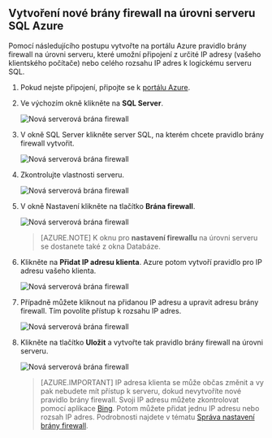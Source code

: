 
<!--
includes/sql-database-create-new-server-firewall-portal.md

Latest Freshness check:  2016-08-01 , rickbyh.

As of circa 2016-04-11, the following topics might include this include:
articles/sql-database/sql-database-get-started-tutorial.md
articles/sql-database/sql-database-configure-firewall-settings

-->
## Vytvoření nové brány firewall na úrovni serveru SQL Azure

Pomocí následujícího postupu vytvořte na portálu Azure pravidlo brány firewall na úrovni serveru, které umožní připojení z určité IP adresy (vašeho klientského počítače) nebo celého rozsahu IP adres k logickému serveru SQL. 

1. Pokud nejste připojení, připojte se k [portálu Azure](http://portal.azure.com).
2. Ve výchozím okně klikněte na **SQL Server**.

    ![Nová serverová brána firewall](./media/sql-database-create-new-server-firewall-portal/sql-database-create-new-server-firewall-portal-1.png)

2. V okně SQL Server klikněte server SQL, na kterém chcete pravidlo brány firewall vytvořit. 

    ![Nová serverová brána firewall](./media/sql-database-create-new-server-firewall-portal/sql-database-create-new-server-firewall-portal-2.png)
           
3. Zkontrolujte vlastnosti serveru.

    ![Nová serverová brána firewall](./media/sql-database-create-new-server-firewall-portal/sql-database-create-new-server-firewall-portal-3.png)
      
4. V okně Nastavení klikněte na tlačítko **Brána firewall**.

    ![Nová serverová brána firewall](./media/sql-database-create-new-server-firewall-portal/sql-database-create-new-server-firewall-portal-4.png)
    

    > [AZURE.NOTE] K oknu pro **nastavení firewallu** na úrovni serveru se dostanete také z okna Databáze.

5. Klikněte na **Přidat IP adresu klienta**. Azure potom vytvoří pravidlo pro IP adresu vašeho klienta.

      ![Nová serverová brána firewall](./media/sql-database-create-new-server-firewall-portal/sql-database-create-new-server-firewall-portal-5.png)

6. Případně můžete kliknout na přidanou IP adresu a upravit adresu brány firewall. Tím povolíte přístup k rozsahu IP adres.

      ![Nová serverová brána firewall](./media/sql-database-create-new-server-firewall-portal/sql-database-create-new-server-firewall-portal-6.png)
    
7. Klikněte na tlačítko **Uložit** a vytvořte tak pravidlo brány firewall na úrovni serveru.

     ![Nová serverová brána firewall](./media/sql-database-create-new-server-firewall-portal/sql-database-create-new-server-firewall-portal-7.png)

    >[AZURE.IMPORTANT] IP adresa klienta se může občas změnit a vy pak nebudete mít přístup k serveru, dokud nevytvoříte nové pravidlo brány firewall. Svoji IP adresu můžete zkontrolovat pomocí aplikace [Bing](http://www.bing.com/search?q=my%20ip%20address). Potom můžete přidat jednu IP adresu nebo rozsah IP adres. Podrobnosti najdete v tématu [Správa nastavení brány firewall](sql-database-configure-firewall-settings.md#manage-existing-server-level-firewall-rules-through-the-azure-portal).



<!---HONumber=Aug16_HO4-->


